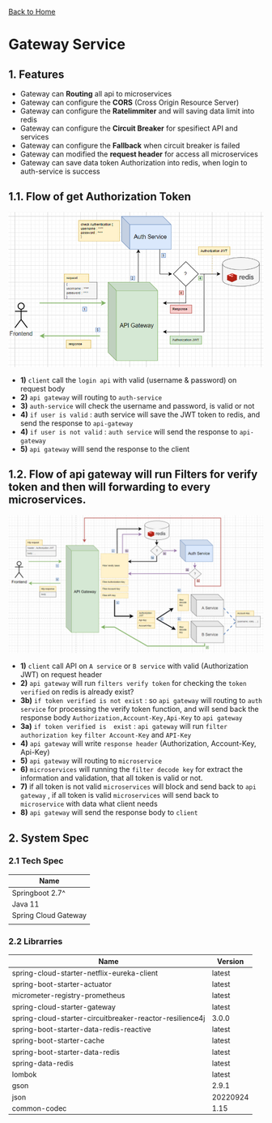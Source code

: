 [Back to Home](https://github.com/springboot-microservices-project/)

# Gateway Service


## 1. Features
- Gateway can **Routing** all api to microservices
- Gateway can configure the **CORS** (Cross Origin Resource Server)
- Gateway can configure the **Ratelimmiter** and will saving data limit into redis
- Gateway can configure the **Circuit Breaker** for spesifiect API and services
- Gateway can configure the **Fallback** when circuit breaker is failed
- Gateway can modified the **request header** for access all microservices
- Gateway can save data token Authorization into redis, when login to auth-service is success


## 1.1. Flow of get Authorization Token 
![alt text](https://github.com/springboot-microservices-project/.github/blob/main/profile/page/gateway-service/gateway-login-get-token-flow.png?raw=false)

- **1)** `client` call the `login api` with valid (username & password) on request body
- **2)** `api gateway` will routing to `auth-service`
- **3)** `auth-service` will check the username and password, is valid or not
- **4)** `if user is valid` : auth service will save the JWT token to redis, and send the response to `api-gateway`
- **4)** `if user is not valid` : `auth service` will send the response to `api-gateway`
-  **5)** `api gateway` willl send the response to the client




## 1.2. Flow of api gateway will run Filters for verify token and then will forwarding to every microservices.

![alt text](https://github.com/springboot-microservices-project/.github/blob/main/profile/page/gateway-service/gateway-verify-token-and-authorize-flow.png?raw=false)


- **1)** `client` call API on `A service` or `B service` with valid (Authorization JWT) on request header
- **2)** `api gateway` will run `filters verify token` for checking the `token verified` on redis is already exist?
- **3b)** `if token verified is not exist` : so `api gateway` will routing to  `auth service` for processing the verify token function, and will send back the response body `Authorization,Account-Key,Api-Key` to `api gateway`
- **3a)** `if token verified is  exist` : `api gateway` will run  `filter authorization key` `filter Account-Key` and `API-Key`
- **4)** `api gateway` will write `response header` (Authorization, Account-Key, Api-Key)
- **5)** `api gateway` will routing to `microservice` 
- **6)** `microservices` will running the `filter decode key` for extract the information and validation, that all token is valid or not.
- **7)** if all token is not valid `microservices` will block and send back to `api gateway` , if all token is valid `microservices` will send back to `microservice` with data what client needs
- **8)** `api gateway` will send the response body to `client`








## 2. System Spec

### 2.1 Tech Spec
| Name  |
|----|
| Springboot 2.7^  |
| Java 11 |
| Spring Cloud Gateway |
|  |


### 2.2 Librarries

| Name  | Version | 
|----|----|
| spring-cloud-starter-netflix-eureka-client | latest  |
| spring-boot-starter-actuator | latest |
| micrometer-registry-prometheus | latest |
| spring-cloud-starter-gateway | latest |
| spring-cloud-starter-circuitbreaker-reactor-resilience4j | 3.0.0 |
| spring-boot-starter-data-redis-reactive | latest |
| spring-boot-starter-cache | latest |
| spring-boot-starter-data-redis | latest |
| spring-data-redis | latest |
| lombok | latest |
| gson | 2.9.1 |
| json | 20220924 |
| common-codec | 1.15 |




